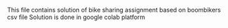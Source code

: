 This file contains solution of bike sharing assignment based on boombikers csv file
Solution is done in google colab platform
